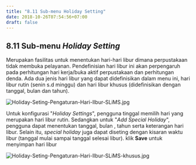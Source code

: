 ```yaml
---
title: "8.11 Sub-menu Holiday Setting"
date: 2018-10-26T07:54:56+07:00
draft: false
---
```


## 8.11 Sub-menu _Holiday Setting_

Merupakan fasilitas untuk menentukan hari-hari libur dimana perpustakaan tidak membuka pelayanan. Pendefinisian hari libur ini akan perpengaruh pada perhitungan hari kerja/buka aktif perpustakaan dan perhitungan denda. Ada dua jenis hari libur yang dapat didefinisikan dalam menu ini, hari libur rutin (senin s.d minggu) dan hari libur khusus (didefinisikan dengan tanggal, bulan dan tahun).

![Holiday-Seting-Pengaturan-Hari-lIbur-SLiMS.jpg](/assets/Holiday-Seting-Pengaturan-Hari-lIbur-SLiMS.jpg)

Untuk konfigurasi "_Holiday Settings_", pengguna tinggal memilih hari yang merupakan hari libur rutin. Sedangkan untuk "_Add Special Holiday_", pengguna dapat menentukan tanggal, bulan , tahun serta keterangan hari libur. Selain itu, _special holiday_ juga dapat diseting dengan kisaran waktu libur (tanggal mulai sampai tanggal selesai libur). klik **Save** untuk menyimpan hari libur 

![Holiday-Seting-Pengaturan-Hari-lIbur-SLiMS-khusus.jpg](/assets/Holiday-Seting-Pengaturan-Hari-lIbur-SLiMS-khusus.jpg)